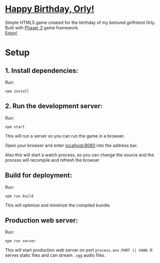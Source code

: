 # [Happy Birthday, Orly!](https://happy-birthday-orly.herokuapp.com) 
Simple HTML5 game created for the birthday of my beloved girlfriend Orly.  
Built with [Phaser 3](https://phaser.io/phaser3) game framework.  
[Enjoy!](https://happy-birthday-orly.herokuapp.com) 

# Setup

## 1. Install dependencies:

Run:

```npm install```

## 2. Run the development server:

Run:

```npm start```

This will run a server so you can run the game in a browser.

Open your browser and enter [localhost:8080](http://localhost:8080) into the address bar.

Also this will start a watch process, so you can change the source and the process will recompile and refresh the browser


## Build for deployment:

Run:

```npm run build```

This will optimize and minimize the compiled bundle.

## Production web server:

Run:

```npm run server```

This will start production web server on port `process.env.PORT || 5000`. It serves static files and
can stream `.ogg` audio files.

